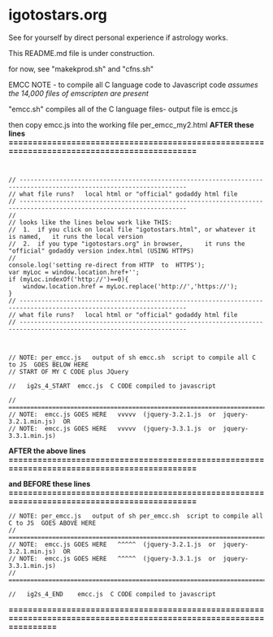 # igotostars.org
See for yourself by direct personal experience if astrology works.

  This README.md file is under construction.

for now,  see  "makekprod.sh"  and "cfns.sh"

EMCC NOTE - to compile all C language code to Javascript code
                *assumes the 14,000 files of emscripten are present*

"emcc.sh" compiles all of the C language files-  output file is emcc.js

then copy emcc.js into the working file per_emcc_my2.html 
**AFTER these lines  ============================================================================================**
```<script type='text/javascript'>


// --------------------------------------------------------------------------------------------------------------------
// what file runs?   local html or "official" godaddy html file 
// --------------------------------------------------------------------------------------------------------------------
// 
// looks like the lines below work like THIS:
//  1.  if you click on local file "igotostars.html", or whatever it is named,   it runs the local version
//  2.  if you type "igotostars.org" in browser,      it runs the "official" godaddy version index.html (USING HTTPS) 
// 
console.log('setting re-direct from HTTP  to  HTTPS');
var myLoc = window.location.href+'';
if (myLoc.indexOf('http://')==0){
    window.location.href = myLoc.replace('http://','https://');
}
// --------------------------------------------------------------------------------------------------------------------
// what file runs?   local html or "official" godaddy html file 
// --------------------------------------------------------------------------------------------------------------------



// NOTE: per_emcc.js   output of sh emcc.sh  script to compile all C to JS  GOES BELOW HERE 
// START OF MY C CODE plus JQuery

//   ig2s_4_START  emcc.js  C CODE compiled to javascript

// =======================================================================================================
// NOTE:  emcc.js GOES HERE   vvvvv  (jquery-3.2.1.js  or  jquery-3.2.1.min.js)  OR
// NOTE:  emcc.js GOES HERE   vvvvv  (jquery-3.3.1.js  or  jquery-3.3.1.min.js)
```
**AFTER the above lines  ============================================================================================**


**and BEFORE these lines  ============================================================================================**
```// 
// NOTE: per_emcc.js   output of sh per_emcc.sh  script to compile all C to JS  GOES ABOVE HERE 
// =======================================================================================================
// NOTE:  emcc.js GOES HERE   ^^^^^  (jquery-3.2.1.js  or  jquery-3.2.1.min.js)  OR
// NOTE:  emcc.js GOES HERE   ^^^^^  (jquery-3.3.1.js  or  jquery-3.3.1.min.js)
// =======================================================================================================

//   ig2s_4_END    emcc.js  C CODE compiled to javascript
```
**====================================================================================================================**



